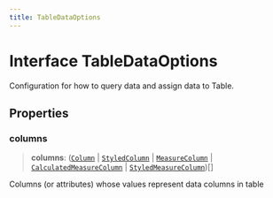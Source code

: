 ```yaml
---
title: TableDataOptions
---
```


# Interface TableDataOptions

Configuration for how to query data and assign data to Table.

## Properties

### columns

> **columns**: ([`Column`](../../sdk-data/interfaces/interface.Column.md) \| [`StyledColumn`](interface.StyledColumn.md) \| [`MeasureColumn`](../../sdk-data/interfaces/interface.MeasureColumn.md) \| [`CalculatedMeasureColumn`](../../sdk-data/interfaces/interface.CalculatedMeasureColumn.md) \| [`StyledMeasureColumn`](interface.StyledMeasureColumn.md))[]

Columns (or attributes) whose values represent data columns in table
